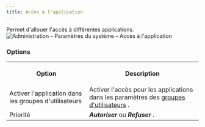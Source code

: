 ```yaml
---
title: Accès à l'application
---
```

Permet d'allouer l'accès à différentes applications.  
![Administration – Paramètres du système – Accès à l'application](/img/fr/server/ServerOp8077.png) 

### Options 

<table>
	<tr>
		<th>

Option 
		</th>
		<th>
Description 
		</th>
	</tr>
	<tr>
		<td>
Activer l'application dans les groupes d'utilisateurs 
		</td>
		<td>
Activer l'accès pour les applications dans les paramètres des [groupes d'utilisateurs](/fr/server/web-interface/administration/security-management/user-groups/) . 
		</td>
	</tr>
	<tr>
		<td>
Priorité 
		</td>
		<td>
***Autoriser*** ou ***Refuser*** . 
		</td>
	</tr>
</table>


